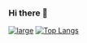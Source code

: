 ### Hi there 👋
[![large](https://www.codewars.com/users/vitaliksamusenko/badges/large)](https://www.codewars.com/users/vitaliksamusenko)
[![Top Langs](https://github-readme-stats.vercel.app/api/top-langs/?username=vitaliksamusenko&layout=compact&theme=vision-friendly-dark)](https://github.com/vitaliksamusenko/github-readme-stats)
<!--
**VitalikSamusenko/vitaliksamusenko** is a ✨ _special_ ✨ repository because its `README.md` (this file) appears on your GitHub profile.

Here are some ideas to get you started:

- 🔭 I’m currently working on ...
- 🌱 I’m currently learning ...
- 👯 I’m looking to collaborate on ...
- 🤔 I’m looking for help with ...
- 💬 Ask me about ...
- 📫 How to reach me: ...
- 😄 Pronouns: ...
- ⚡ Fun fact: ...
-->
